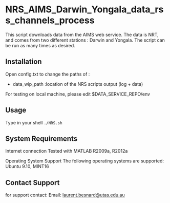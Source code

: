 NRS_AIMS_Darwin_Yongala_data_rss_channels_process
=============

This script downloads data from the AIMS web service. The
data is NRT, and comes from two different stations : Darwin
and Yongala. The script can be run as many times as desired.


## Installation

Open config.txt to change the paths of :
* data_wip_path                    :location of the NRS scripts output (log + data)

For testing on local machine, please edit $DATA_SERVICE_REPO/env

## Usage

Type in your shell ```./NRS.sh```


## System Requirements
Internet connection
Tested with MATLAB R2009a, R2012a

Operating System Support
The following operating systems are supported:
Ubuntu 9.10, MINT16


## Contact Support
for support contact:
Email: laurent.besnard@utas.edu.au
